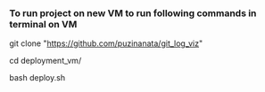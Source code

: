 ### To run project on new VM to run following commands in terminal on VM
git clone "https://github.com/puzinanata/git_log_viz"

cd deployment_vm/

bash deploy.sh

